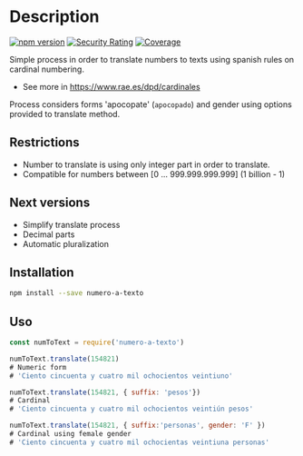 # Description

[![npm version](https://badge.fury.io/js/numero-a-texto.svg)](https://badge.fury.io/js/numero-a-texto)
[![Security Rating](https://sonarcloud.io/api/project_badges/measure?project=rolivares_num-to-text-es-js&metric=security_rating)](https://sonarcloud.io/summary/new_code?id=rolivares_num-to-text-es-js)
[![Coverage](https://sonarcloud.io/api/project_badges/measure?project=rolivares_num-to-text-es-js&metric=coverage)](https://sonarcloud.io/summary/new_code?id=rolivares_num-to-text-es-js)

Simple process in order to translate numbers to texts using spanish rules on cardinal numbering.

* See more in <https://www.rae.es/dpd/cardinales>

Process considers forms 'apocopate' (`apocopado`) and gender using options provided to translate method.

## Restrictions

* Number to translate is using only integer part in order to translate.
* Compatible for numbers between [0 ... 999.999.999.999] (1 billion - 1)

## Next versions

* Simplify translate process
* Decimal parts
* Automatic pluralization

## Installation

```sh
npm install --save numero-a-texto
```

## Uso

```js
const numToText = require('numero-a-texto')

numToText.translate(154821)
# Numeric form
# 'Ciento cincuenta y cuatro mil ochocientos veintiuno'

numToText.translate(154821, { suffix: 'pesos'})
# Cardinal
# 'Ciento cincuenta y cuatro mil ochocientos veintiún pesos'

numToText.translate(154821, { suffix:'personas', gender: 'F' })
# Cardinal using female gender
# 'Ciento cincuenta y cuatro mil ochocientas veintiuna personas'
```
